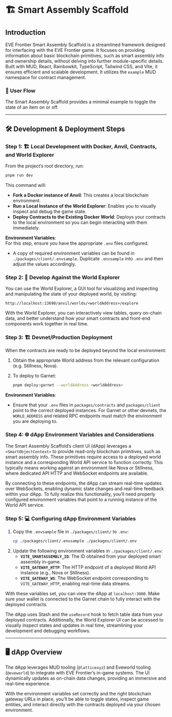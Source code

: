 # 🏗️ Smart Assembly Scaffold

## Introduction

EVE Frontier Smart Assembly Scaffold is a streamlined framework designed for interfacing with the EVE Frontier game. It focuses on providing information about basic blockchain primitives, such as smart assembly info and ownership details, without delving into further module-specific details. Built with MUD, React, Rainbowkit, TypeScript, Tailwind CSS, and Vite, it ensures efficient and scalable development. It utilizes the `example` MUD namespace for contract management.

### 🚀 User Flow

The Smart Assembly Scaffold provides a minimal example to toggle the state of an item on or off.

---

## 🛠️ Development & Deployment Steps

### Step 1: 🏗️ Local Development with Docker, Anvil, Contracts, and World Explorer

From the project’s root directory, run:

```bash
pnpm run dev
```

This command will:

- **Fork a Docker instance of Anvil**: This creates a local blockchain environment.
- **Run a Local Instance of the World Explorer**: Enables you to visually inspect and debug the game state.
- **Deploy Contracts to the Existing Docker World**: Deploys your contracts to the local environment so you can begin interacting with them immediately.

**Environment Variables**:  
For this step, ensure you have the appropriate `.env` files configured.

- A copy of required environment variables can be found in `./packages/client/.envsample`. Duplicate `.envsample` into `.env` and then adjust the values accordingly.

### Step 2: 🔭 Develop Against the World Explorer

You can use the World Explorer, a GUI tool for visualizing and inspecting and manipulating the state of your deployed world, by visiting:

```
http://localhost:13690/anvil/worlds/<worldAddress>/explore
```

With the World Explorer, you can interactively view tables, query on-chain data, and better understand how your smart contracts and front-end components work together in real time.

### Step 3: 🏗️ Devnet/Production Deployment

When the contracts are ready to be deployed beyond the local environment:

1. Obtain the appropriate World address from the relevant configuration (e.g. Stillness, Nova).
2. To deploy to Garnet:

   ```bash
   pnpm deploy:garnet --worldAddress <worldAddress>
   ```

**Environment Variables**:

- Ensure that your `.env` files in `packages/contracts` and `packages/client` point to the correct deployed instances. For Garnet or other devnets, the `WORLD_ADDRESS` and related RPC endpoints must match the environment you are deploying to.

### Step 4: 🌐 dApp Environment Variables and Considerations

The Smart Assembly Scaffold’s client UI (dApp) leverages a `<SmartObjectContext>` to provide read-only blockchain primitives, such as smart assembly info. These primitives require access to a deployed world instance and a corresponding World API service to function correctly. This typically means working against an environment like Nova or Stillness, where dedicated API HTTP and WebSocket endpoints are available.

By connecting to these endpoints, the dApp can stream real-time updates over WebSockets, enabling dynamic state changes and real-time feedback within your dApp. To fully realize this functionality, you’ll need properly configured environment variables that point to a running instance of the World API service.

### Step 5: 💻 Configuring dApp Environment Variables

1. Copy the `.envsample` file in `./packages/client/` to `.env`:
   ```bash
   cp ./packages/client/.envsample ./packages/client/.env
   ```
2. Update the following environment variables in `./packages/client/.env`:
   - **`VITE_SMARTASSEMBLY_ID`**: The ID obtained from your deployed smart assembly in-game.
   - **`VITE_GATEWAY_HTTP`**: The HTTP endpoint of a deployed World API instance (e.g., Nova or Stillness).
   - **`VITE_GATEWAY_WS`**: The WebSocket endpoint corresponding to `VITE_GATEWAY_HTTP`, enabling real-time data streams.

With these variables set, you can view the dApp at `localhost:3000`. Make sure your wallet is connected to the Garnet chain to fully interact with the deployed contracts.

The dApp uses Stash and the `useRecord` hook to fetch table data from your deployed contracts. Additionally, the World Explorer UI can be accessed to visually inspect states and updates in real time, streamlining your development and debugging workflows.

---

## 🖥️ dApp Overview

The dApp leverages MUD tooling (`@latticexyz`) and Eveworld tooling (`@eveworld`) to integrate with EVE Frontier’s in-game systems. The UI dynamically updates as on-chain data changes, providing an immersive and real-time experience.

With the environment variables set correctly and the right blockchain gateway URLs in place, you’ll be able to toggle states, inspect game entities, and interact directly with the contracts deployed via your chosen environment.
